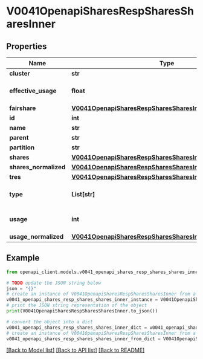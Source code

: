 # V0041OpenapiSharesRespSharesSharesInner


## Properties

Name | Type | Description | Notes
------------ | ------------- | ------------- | -------------
**cluster** | **str** | Cluster name | [optional] 
**effective_usage** | **float** | Effective, normalized usage | [optional] 
**fairshare** | [**V0041OpenapiSharesRespSharesSharesInnerFairshare**](V0041OpenapiSharesRespSharesSharesInnerFairshare.md) |  | [optional] 
**id** | **int** | Association ID | [optional] 
**name** | **str** | Share name | [optional] 
**parent** | **str** | Parent name | [optional] 
**partition** | **str** | Partition name | [optional] 
**shares** | [**V0041OpenapiSharesRespSharesSharesInnerShares**](V0041OpenapiSharesRespSharesSharesInnerShares.md) |  | [optional] 
**shares_normalized** | [**V0041OpenapiSharesRespSharesSharesInnerSharesNormalized**](V0041OpenapiSharesRespSharesSharesInnerSharesNormalized.md) |  | [optional] 
**tres** | [**V0041OpenapiSharesRespSharesSharesInnerTres**](V0041OpenapiSharesRespSharesSharesInnerTres.md) |  | [optional] 
**type** | **List[str]** | User or account association | [optional] 
**usage** | **int** | Measure of tresbillableunits usage | [optional] 
**usage_normalized** | [**V0041OpenapiSharesRespSharesSharesInnerUsageNormalized**](V0041OpenapiSharesRespSharesSharesInnerUsageNormalized.md) |  | [optional] 

## Example

```python
from openapi_client.models.v0041_openapi_shares_resp_shares_shares_inner import V0041OpenapiSharesRespSharesSharesInner

# TODO update the JSON string below
json = "{}"
# create an instance of V0041OpenapiSharesRespSharesSharesInner from a JSON string
v0041_openapi_shares_resp_shares_shares_inner_instance = V0041OpenapiSharesRespSharesSharesInner.from_json(json)
# print the JSON string representation of the object
print(V0041OpenapiSharesRespSharesSharesInner.to_json())

# convert the object into a dict
v0041_openapi_shares_resp_shares_shares_inner_dict = v0041_openapi_shares_resp_shares_shares_inner_instance.to_dict()
# create an instance of V0041OpenapiSharesRespSharesSharesInner from a dict
v0041_openapi_shares_resp_shares_shares_inner_from_dict = V0041OpenapiSharesRespSharesSharesInner.from_dict(v0041_openapi_shares_resp_shares_shares_inner_dict)
```
[[Back to Model list]](../README.md#documentation-for-models) [[Back to API list]](../README.md#documentation-for-api-endpoints) [[Back to README]](../README.md)


